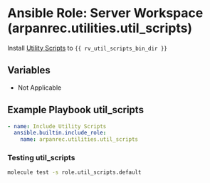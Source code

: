 # Ansible Role: Server Workspace (arpanrec.utilities.util_scripts)

Install [Utility Scripts](https://github.com/arpanrec/util_scripts/tree/main/bin) to `{{ rv_util_scripts_bin_dir }}`

## Variables

- Not Applicable

## Example Playbook util_scripts

```yaml
- name: Include Utility Scripts
  ansible.builtin.include_role:
    name: arpanrec.utilities.util_scripts
```

### Testing util_scripts

```bash
molecule test -s role.util_scripts.default
```

